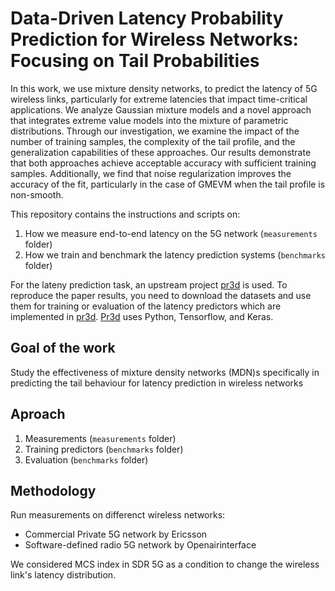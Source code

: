 # Data-Driven Latency Probability Prediction for Wireless Networks: Focusing on Tail Probabilities

In this work, we use mixture density networks, to predict the latency of 5G wireless links, particularly for extreme latencies that impact time-critical applications. We analyze Gaussian mixture models and a novel approach that integrates extreme value models into the mixture of parametric distributions. Through our investigation, we examine the impact of the number of training samples, the complexity of the tail profile, and the generalization capabilities of these approaches. Our results demonstrate that both approaches achieve acceptable accuracy with sufficient training samples. Additionally, we find that noise regularization improves the accuracy of the fit, particularly in the case of GMEVM when the tail profile is non-smooth. 

This repository contains the instructions and scripts on:
1. How we measure end-to-end latency on the 5G network (`measurements` folder)
2. How we train and benchmark the latency prediction systems (`benchmarks` folder)
 
For the lateny prediction task, an upstream project [pr3d](https://github.com/samiemostafavi/pr3d) is used. To reproduce the paper results, you need to download the datasets and use them for training or evaluation of the latency predictors which are implemented in [pr3d](https://github.com/samiemostafavi/pr3d). [Pr3d](https://github.com/samiemostafavi/pr3d) uses Python, Tensorflow, and Keras.


## Goal of the work

Study the effectiveness of mixture density networks (MDN)s specifically in predicting the tail behaviour for latency prediction in wireless networks

## Aproach

1. Measurements (`measurements` folder)
2. Training predictors (`benchmarks` folder)
3. Evaluation (`benchmarks` folder)

## Methodology

Run measurements on differenct wireless networks:
- Commercial Private 5G network by Ericsson
- Software-defined radio 5G network by Openairinterface

We considered MCS index in SDR 5G as a condition to change the wireless link's latency distribution.
